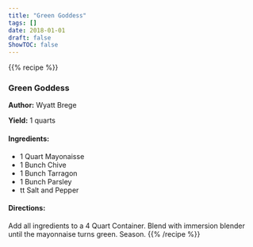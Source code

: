 ```yaml
---
title: "Green Goddess"
tags: []
date: 2018-01-01
draft: false
ShowTOC: false
---
```


{{% recipe %}}

### Green Goddess

**Author:** Wyatt Brege

**Yield:** 1 quarts


#### Ingredients:

-   1 Quart Mayonaisse
-   1 Bunch Chive
-   1 Bunch Tarragon
-   1 Bunch Parsley
-   tt Salt and Pepper

#### Directions: 

Add all ingredients to a 4 Quart Container.
Blend with immersion blender until the mayonnaise turns green.
Season.
{{% /recipe %}}
